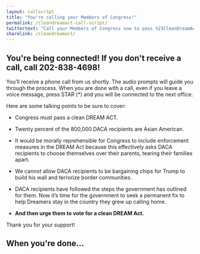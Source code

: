 ```yaml
---
layout: callscript
title: "You're calling your Members of Congress!"
permalink: /cleandreamact-call-script/
twittertext: "Call your Members of Congress now to pass %23CleanDreamAct! "
sharelink: /cleandreamact/
---
```


## You're being connected! If you don't receive a call, call 202-838-4698!

You’ll receive a phone call from us shortly. The audio prompts will guide you through the process. When you are done with a call, even if you leave a voice message, press STAR (*) and you will be connected to the next office.

Here are some talking points to be sure to cover:

- Congress must pass a clean DREAM ACT.
- Twenty percent of the 800,000 DACA recipients are Asian American.
- It would be morally reprehensible for Congress to include enforcement measures in the DREAM Act because this effectively asks DACA recipients to choose themselves over their parents, tearing their families apart.
- We cannot allow DACA recipients to be bargaining chips for Trump to build his wall and terrorize border communities.
- DACA recipients have followed the steps the government has outlined for them. Now it’s time for the government to seek a permanent fix to help Dreamers stay in the country they grew up calling home.

- **And then urge them to vote for a clean DREAM Act.**

Thank you for your support!

## When you're done...
